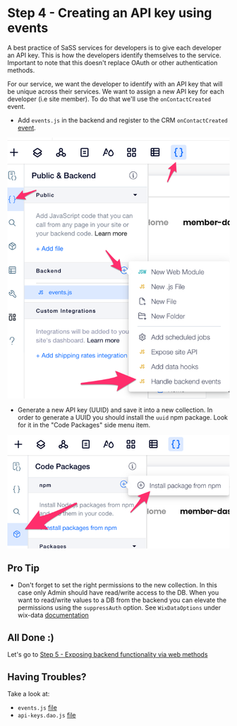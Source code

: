# Step 4 - Creating an API key using events

A best practice of SaSS services for developers is to give each developer an API key. This is how the developers identify themselves to the service. Important to note that this doesn't replace OAuth or other authentication methods.

For our service, we want the developer to identify with an API key that will be unique across their services. We want to assign a new API key for each developer (i.e site member). To do that we'll use the `onContactCreated` event.

* Add `events.js` in the backend and register to the CRM `onContactCreated` [event](https://www.wix.com/velo/reference/wix-crm-backend/events/oncontactcreated). 

![events](assets/events.png)


* Generate a new API key (UUID) and save it into a new collection. In order to generate a UUID you should install the `uuid` npm package. Look for it in the "Code Packages" side menu item.

![npm](assets/npm.png)

## Pro Tip
* Don't forget to set the right permissions to the new collection. In this case only Admin should have read/write access to the DB. When you want to read/write values to a DB from the backend you can elevate the permissions using the `suppressAuth` option. See `WixDataOptions` under wix-data [documentation](https://www.wix.com/velo/reference/wix-data)

## All Done :)

Let's go to [Step 5 - Exposing backend functionality via web methods](step5.md)

## Having Troubles?

Take a look at:
* `events.js` [file](https://gist.github.com/ofirdagan/d8d1f7aa0fcff3761812c73b63652885)
* `api-keys.dao.js` [file](https://gist.github.com/ofirdagan/8a2c1c4016eb2438a2652eec8bfbd2b1)
